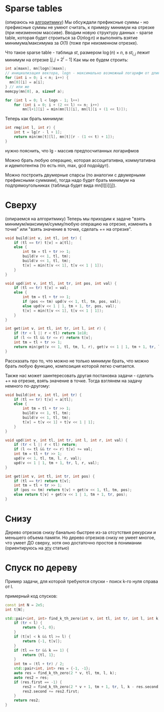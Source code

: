 # Sparse tables
(опираюсь на [алгоритмику](https://algorithmica.org/ru/sparse-table))
Мы обсуждали префиксные суммы - но префиксные суммы не умеют считать, к примеру минимум на отрезке (при неизменном массиве). Вводим новую структуру данных - sparse table, которая будет строиться за $O(n \log n)$ и выполнять взятие минимума/максимума за $O(1)$ (тоже при неизменном отрезке).

Что такое sparse table - таблица $st$, размером $\log(n) \times n$, в $st_{i,j}$ лежит минимум на отрезке $[j, j + 2^i - 1]$
Как мы ее будем строить:
```cpp
int a[maxn], mn[logn][maxn];
// инициализация вектора, logn - максимально возможный логарифм от длины отрезка.
for (int i = 0; i < n; i++) {
  mn[0][i] = a[i];
} // или же
memcpy(mn[0], a, sizeof a);

for (int l = 0; l < logn - 1; l++)
    for (int i = 0; i + (2 << l) <= n; i++)
        mn[l+1][i] = min(mn[l][i], mn[l][i + (1 << l)]);
```

Теперь как брать минимум:
```cpp
int rmq(int l, int r) {
    int t = lg[r - l + 1];
    return min(mn[t][l], mn[t][r - (1 << t) + 1]);
}

```
нужно пояснить, что lg - массив предпосчитанных логарифмов

Можно брать любую операцию, которая ассоцитативна, коммутативна и идемпотентна (то есть min, max, gcd подойдут).

Можно построить двумерные спарсы (по аналогии с двумерными префиксными суммами), тогда надо будет брать минимум на подпрямоугольниках (таблица будет вида mn[l][i][j]).

# Сверху
(опираемся на алгоритмику)
Теперь мы приходим к задаче "взять минимум/максимум/сумму/любую операцию на отрезке, изменить в точке" или "взять значение в точке, сделать += на отрезке".

```cpp
void build(int v, int tl, int tr) {
    if (tl == tr) t[v] = a[tl];
    else {
        int tm = tl + tr >> 1;
        build(v << 1, tl, tm);
        build(v << 1, tl, tm);
        t[v] = min(t[v << 1], t[v << 1 | 1]);
    }
}

void upd(int v, int tl, int tr, int pos, int val) {
    if (tl == tr) t[v] = val;
    else {
        int tm = tl + tr >> 1;
        if (pos <= tm) upd(v << 1, tl, tm, pos, val);
        else upd(v << 1 | 1, tm + 1, tr, pos, val);
        t[v] = min(t[v << 1], t[v << 1 | 1]);
    }
}

int get(int v, int tl, int tr, int l, int r) {
    if (tr < l || r < tl) return 1e18;
    if (l <= tl && tr <= r) return t[v];
    int tm = tl + tr >> 1;
    return min(get(v << 1, tl, tm, l, r), get(v << 1 | 1, tm + 1, tr, l, r));
}
```
Рассказать про то, что можно не только минимум брать, что можно брать любую функцию, композиция которой легко считается.

Также нас может заинтересовать другая постановка задачи - сделать += на отрезке, взять значение в точке. Тогда взглянем на задачу немного по-другому:

```cpp
void build(int v, int tl, int tr) {
    if (tl == tr) t[v] = a[tl];
    else {
        int tm = tl + tr >> 1;
        build(v << 1, tl, tm);
        build(v << 1, tl, tm);
        t[v] = t[v << 1] + t[v << 1 | 1];
    }
}

void upd(int v, int tl, int tr, int l, int r, int val) {
    if (tr < l || r < tl) return;
    if (l <= tl && tr <= r) t[v] += val;
    int tm = tl + tr >> 1;
    upd(v << 1, tl, tm, l, r, val);
    upd(v << 1 | 1, tm + 1, tr, l, r, val);
}

int get(int v, int tl, int tr, int pos) {
    if (tl == tr) return t[v];
    int tm = tl + tr >> 1;
    if (pos <= tm) return t[v] + get(v << 1, tl, tm, pos);
    else return t[v] + get(v << 1 | 1, tm + 1, tr, pos);
}
```
# Cнизу
Дерево отрезков снизу банально быстрее из-за отсутствия рекурсии и меньшего объема памяти. Но дерево отрезков снизу не умеет многое, что умеет ДО сверху, хотя оно достаточно простое в понимании (ориентируюсь на [эту](https://codeforces.com/blog/entry/18051) статью)


# Спуск по дереву

Пример задачи, для которой требуются спуски - поиск k-го нуля справа от l.

примерный код спусков:
```cpp
const int N = 2e5;
int t[N];

std::pair<int, int> find_k_th_zero(int v, int tl, int tr, int l, int k) {
    if (tr < l) {
        return {-1, 0};
    }
    if (t[v] < k && tl >= l) {
        return {-1, t[v]}; 
    }
    if (tl == tr && k == 1) {
        return {tl, 1};
    }
    int tm = (tl + tr) / 2;
    std::pair<int, int> res = {-1, -1};
    auto res = find_k_th_zero(2 * v, tl, tm, l, k);
    auto res2 = res;
    if (res.first == -1) {
        res2 = find_k_th_zero(2 * v + 1, tm + 1, tr, l, k - res.second);
        res2.second += res2.first;
    }
    return res2;
}
```


